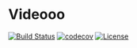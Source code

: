 # Videooo
[![Build Status][build-status-svg]][build-status-link]
[![codecov][coverage-svg]][coverage-link]
[![License][license-svg]][license-link]

[build-status-svg]: https://travis-ci.org/wisnia/Videooo.svg?branch=master
[build-status-link]: https://travis-ci.org/wisnia/Videooo
[coverage-svg]: https://codecov.io/gh/wisnia/Videooo/branch/master/graph/badge.svg
[coverage-link]: https://codecov.io/gh/wisnia/Videooo
[license-svg]: https://img.shields.io/badge/License-Apache%202.0-blue.svg
[license-link]: https://github.com/wisnia/Videooo/blob/master/LICENSE